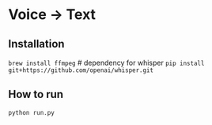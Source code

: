 # Voice -> Text

## Installation
`brew install ffmpeg` # dependency for whisper
`pip install git+https://github.com/openai/whisper.git`

## How to run
`python run.py`